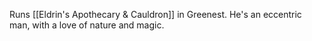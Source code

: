 Runs [[Eldrin's Apothecary & Cauldron]] in Greenest. He's an eccentric man, with a love of nature and magic. 

